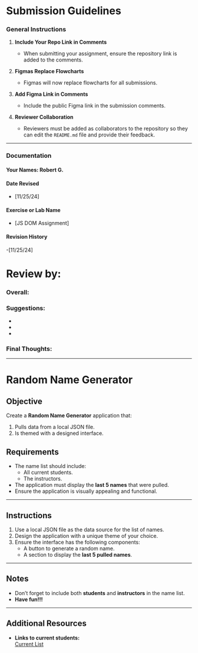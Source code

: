 # Submission Guidelines  

### General Instructions  
1. **Include Your Repo Link in Comments**  
   - When submitting your assignment, ensure the repository link is added to the comments.  

2. **Figmas Replace Flowcharts**  
   - Figmas will now replace flowcharts for all submissions.  

3. **Add Figma Link in Comments**  
   - Include the public Figma link in the submission comments.  

4. **Reviewer Collaboration**  
   - Reviewers must be added as collaborators to the repository so they can edit the `README.md` file and provide their feedback.  

---

### Documentation  

#### Your Names:  Robert G.

#### Date Revised  
- [11/25/24]  

#### Exercise or Lab Name  
- [JS DOM Assignment]  

#### Revision History  
-[11/25/24]

# Review by: 

### Overall:

### Suggestions:
-  
-
- 

### Final Thoughts:

---

# Random Name Generator

## Objective
Create a **Random Name Generator** application that:
1. Pulls data from a local JSON file.
2. Is themed with a designed interface.

## Requirements
- The name list should include:
  - All current students.
  - The instructors.
- The application must display the **last 5 names** that were pulled.
- Ensure the application is visually appealing and functional.

---

## Instructions
1. Use a local JSON file as the data source for the list of names.
2. Design the application with a unique theme of your choice.
3. Ensure the interface has the following components:
   - A button to generate a random name.
   - A section to display the **last 5 pulled names**.

---

## Notes
- Don’t forget to include both **students** and **instructors** in the name list.
- **Have fun!!!**

---

## Additional Resources
- **Links to current students:**  
  [Current List](https://kencancode.notion.site/CSAcademy-Season-7-14aa8d78c2e580df90dddcbf7ad85ecc)  
